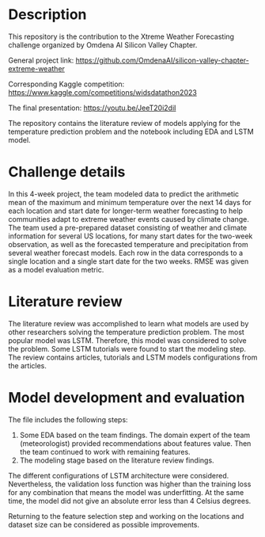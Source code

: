 # Description
This repository is the contribution to the Xtreme Weather Forecasting challenge organized by Omdena AI Silicon Valley Chapter.  

General project link: https://github.com/OmdenaAI/silicon-valley-chapter-extreme-weather

Corresponding Kaggle competition: https://www.kaggle.com/competitions/widsdatathon2023 

The final presentation: https://youtu.be/JeeT20i2diI 

The repository contains the literature review of models applying for the temperature prediction problem and the notebook including EDA and LSTM model.
# Challenge details
In this 4-week project, the team modeled data to predict the arithmetic mean of the maximum and minimum temperature over the next 14 days for each location and start date for longer-term weather forecasting to help communities adapt to extreme weather events caused by climate change.
The team used a pre-prepared dataset consisting of weather and climate information for several US locations, for many start dates for the two-week observation, as well as the forecasted temperature and precipitation from several weather forecast models. Each row in the data corresponds to a single location and a single start date for the two weeks.
RMSE was given as a model evaluation metric.
# Literature review
The literature review was accomplished to learn what models are used by other researchers solving the temperature prediction problem. The most popular model was LSTM. Therefore, this model was considered to solve the problem. Some LSTM tutorials were found to start the modeling step. 
The review contains articles, tutorials and LSTM models configurations from the articles.
# Model development and evaluation
The file includes the following steps:
1. Some EDA based on the team findings. The domain expert of the team (meteorologist) provided recommendations about features value. Then the team continued to work with remaining features.
2. The modeling stage based on the literature review findings. 

The different configurations of LSTM architecture were considered. Nevertheless, the validation loss function was higher than the training loss for any combination that means the model was underfitting. At the same time, the model did not give an absolute error less than 4 Celsius degrees.

Returning to the feature selection step and working on the locations and dataset size can be considered as possible improvements.
